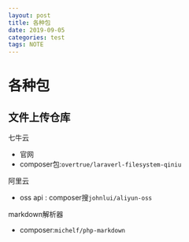 ```yaml
---
layout: post
title: 各种包
date: 2019-09-05
categories: test
tags: NOTE
---
```


# 各种包

## 文件上传仓库

七牛云

- 官网
- composer包:`overtrue/laraverl-filesystem-qiniu`

阿里云

- oss api : composer搜`johnlui/aliyun-oss`

markdown解析器

- composer:`michelf/php-markdown`

